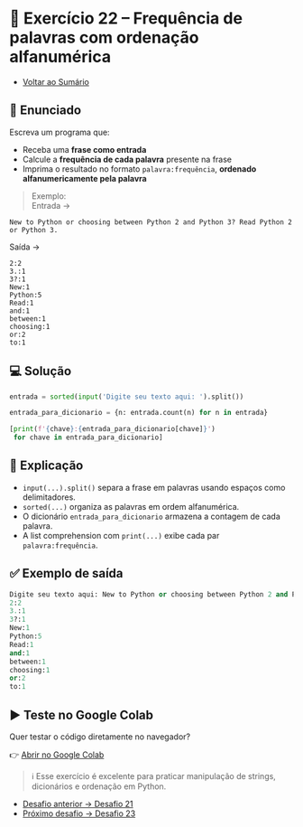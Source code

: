 # 🐍 Exercício 22 – Frequência de palavras com ordenação alfanumérica

- [Voltar ao Sumário](../SUMARIO.md)  

## 🧩 Enunciado

Escreva um programa que:

- Receba uma **frase como entrada**  
- Calcule a **frequência de cada palavra** presente na frase  
- Imprima o resultado no formato `palavra:frequência`, **ordenado alfanumericamente pela palavra**

> Exemplo:  
Entrada →  
```
New to Python or choosing between Python 2 and Python 3? Read Python 2 or Python 3.
```  
Saída →  
```
2:2  
3.:1  
3?:1  
New:1  
Python:5  
Read:1  
and:1  
between:1  
choosing:1  
or:2  
to:1
```

## 💻 Solução

```python
entrada = sorted(input('Digite seu texto aqui: ').split())

entrada_para_dicionario = {n: entrada.count(n) for n in entrada}

[print(f'{chave}:{entrada_para_dicionario[chave]}')
 for chave in entrada_para_dicionario]
```

## 🧠 Explicação

- `input(...).split()` separa a frase em palavras usando espaços como delimitadores.
- `sorted(...)` organiza as palavras em ordem alfanumérica.
- O dicionário `entrada_para_dicionario` armazena a contagem de cada palavra.
- A list comprehension com `print(...)` exibe cada par `palavra:frequência`.

## ✅ Exemplo de saída

```python
Digite seu texto aqui: New to Python or choosing between Python 2 and Python 3? Read Python 2 or Python 3.
2:2
3.:1
3?:1
New:1
Python:5
Read:1
and:1
between:1
choosing:1
or:2
to:1
```

## ▶️ Teste no Google Colab

Quer testar o código diretamente no navegador?

👉 [Abrir no Google Colab](https://colab.research.google.com/drive/1bygo_02WKDbMUdUcZbx4guj8RgPOxaGZ?usp=sharing)

> ℹ️ Esse exercício é excelente para praticar manipulação de strings, dicionários e ordenação em Python.

- [Desafio anterior → Desafio 21](./desafio_21.md)  
- [Próximo desafio → Desafio 23](./desafio_23.md)